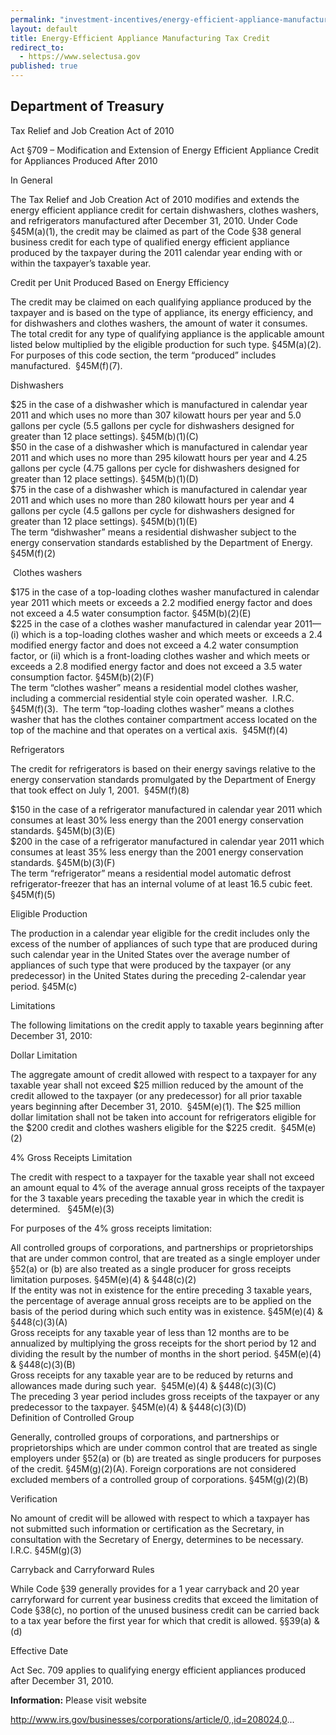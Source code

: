 ```yaml
---
permalink: "investment-incentives/energy-efficient-appliance-manufacturing-tax-credit.html"
layout: default
title: Energy-Efficient Appliance Manufacturing Tax Credit
redirect_to:
  - https://www.selectusa.gov
published: true
---
```


<H2><STRONG>Department of Treasury</strong> </h2>
<P>Tax Relief and Job Creation Act of 2010&nbsp;&nbsp;&nbsp;&nbsp; </p>
<P>Act §709 – Modification and Extension of Energy Efficient Appliance Credit for Appliances Produced After 2010</p>
<P>In General</p>
<P>The Tax Relief and Job Creation Act of 2010 modifies and extends the energy efficient appliance credit for certain dishwashers, clothes washers, and refrigerators manufactured after December 31, 2010. Under Code&nbsp; §45M(a)(1), the credit may be claimed as part of the Code §38 general business credit for each type of qualified energy efficient appliance produced by the taxpayer during the 2011 calendar year ending with or within the taxpayer’s taxable year.</p>
<P>Credit per Unit Produced Based on Energy Efficiency</p>
<P>The credit may be claimed on each qualifying appliance produced by the taxpayer and is based on the type of appliance, its energy efficiency, and for dishwashers and clothes washers, the amount of water it consumes. The total credit for any type of qualifying appliance is the applicable amount listed below multiplied by the eligible production for such type. §45M(a)(2). For purposes of this code section, the term “produced” includes manufactured.&nbsp; §45M(f)(7).&nbsp;&nbsp;&nbsp;&nbsp; </p>
<P>Dishwashers</p>
<P>$25 in the case of a dishwasher which is manufactured in calendar year 2011 and which uses no more than 307 kilowatt hours per year and 5.0 gallons per cycle (5.5 gallons per cycle for dishwashers designed for greater than 12 place settings). §45M(b)(1)(C) <BR />$50 in the case of a dishwasher which is manufactured in calendar year 2011 and which uses no more than 295 kilowatt hours per year and 4.25 gallons per cycle (4.75 gallons per cycle for dishwashers designed for greater than 12 place settings). §45M(b)(1)(D) <BR />$75 in the case of a dishwasher which is manufactured in calendar year 2011 and which uses no more than 280 kilowatt hours per year and 4 gallons per cycle (4.5 gallons per cycle for dishwashers designed for greater than 12 place settings). §45M(b)(1)(E) <BR />The term “dishwasher” means a residential dishwasher subject to the energy conservation standards established by the Department of Energy.&nbsp; §45M(f)(2) </p>
<P>&nbsp;Clothes washers</p>
<P>$175 in the case of a top-loading clothes washer manufactured in calendar year 2011 which meets or exceeds a 2.2 modified energy factor and does not exceed a 4.5 water consumption factor. §45M(b)(2)(E) <BR />$225 in the case of a clothes washer manufactured in calendar year 2011—(i) which is a top-loading clothes washer and which meets or exceeds a 2.4 modified energy factor and does not exceed a 4.2 water consumption factor, or (ii) which is a front-loading clothes washer and which meets or exceeds a 2.8 modified energy factor and does not exceed a 3.5 water consumption factor. §45M(b)(2)(F) <BR />The term “clothes washer” means a residential model clothes washer, including a commercial residential style coin operated washer.&nbsp; I.R.C. §45M(f)(3).&nbsp; The term “top-loading clothes washer” means a clothes washer that has the clothes container compartment access located on the top of the machine and that operates on a vertical axis.&nbsp; §45M(f)(4)</p>
<P>Refrigerators</p>
<P>The credit for refrigerators is based on their energy savings relative to the energy conservation standards promulgated by the Department of Energy that took effect on July 1, 2001.&nbsp; §45M(f)(8) </p>
<P>$150 in the case of a refrigerator manufactured in calendar year 2011 which consumes at least 30% less energy than the 2001 energy conservation standards. §45M(b)(3)(E) <BR />$200 in the case of a refrigerator manufactured in calendar year 2011 which consumes at least 35% less energy than the 2001 energy conservation standards. §45M(b)(3)(F) <BR />The term “refrigerator” means a residential model automatic defrost refrigerator-freezer that has an internal volume of at least 16.5 cubic feet.&nbsp; §45M(f)(5)</p>
<P>Eligible Production</p>
<P>The production in a calendar year eligible for the credit includes only the excess of the number of appliances of such type that are produced during such calendar year in the United States over the average number of appliances of such type that were produced by the taxpayer (or any predecessor) in the United States during the preceding 2-calendar year period. §45M(c) </p>
<P>Limitations</p>
<P>The following limitations on the credit apply to taxable years beginning after December 31, 2010:</p>
<P>Dollar Limitation</p>
<P>The aggregate amount of credit allowed with respect to a taxpayer for any taxable year shall not exceed $25 million reduced by the amount of the credit allowed to the taxpayer (or any predecessor) for all prior taxable years beginning after December 31, 2010.&nbsp; §45M(e)(1). The $25 million dollar limitation shall not be taken into account for refrigerators eligible for the $200 credit and clothes washers eligible for the $225 credit.&nbsp; §45M(e)(2)</p>
<P>4% Gross Receipts Limitation</p>
<P>The credit with respect to a taxpayer for the taxable year shall not exceed an amount equal to 4% of the average annual gross receipts of the taxpayer for the 3 taxable years preceding the taxable year in which the credit is determined.&nbsp;&nbsp; §45M(e)(3)</p>
<P>For purposes of the 4% gross receipts limitation:</p>
<P>All controlled groups of corporations, and partnerships or proprietorships that are under common control, that are treated as a single employer under §52(a) or (b) are also treated as a single producer for gross receipts limitation purposes. §45M(e)(4) &amp; §448(c)(2) <BR />If the entity was not in existence for the entire preceding 3 taxable years, the percentage of average annual gross receipts are to be applied on the basis of the period during which such entity was in existence. §45M(e)(4) &amp; §448(c)(3)(A) <BR />Gross receipts for any taxable year of less than 12 months are to be annualized by multiplying the gross receipts for the short period by 12 and dividing the result by the number of months in the short period. §45M(e)(4) &amp; §448(c)(3)(B) <BR />Gross receipts for any taxable year are to be reduced by returns and allowances made during such year.&nbsp; §45M(e)(4) &amp; §448(c)(3)(C) <BR />The preceding 3 year period includes gross receipts of the taxpayer or any predecessor to the taxpayer. §45M(e)(4) &amp; §448(c)(3)(D) <BR />Definition of Controlled Group</p>
<P>Generally, controlled groups of corporations, and partnerships or proprietorships which are under common control that are treated as single employers under §52(a) or (b) are treated as single producers for purposes of the credit. §45M(g)(2)(A). Foreign corporations are not considered excluded members of a controlled group of corporations. §45M(g)(2)(B)</p>
<P>Verification</p>
<P>No amount of credit will be allowed with respect to which a taxpayer has not submitted such information or certification as the Secretary, in consultation with the Secretary of Energy, determines to be necessary.&nbsp; I.R.C. §45M(g)(3) </p>
<P>Carryback and Carryforward Rules</p>
<P>While Code §39 generally provides for a 1 year carryback and 20 year carryforward for current year business credits that exceed the limitation of Code §38(c), no portion of the unused business credit can be carried back to a tax year before the first year for which that credit is allowed. §§39(a) &amp; (d) </p>
<P>Effective Date</p>
<P>Act Sec. 709 applies to qualifying energy efficient appliances produced after December 31, 2010.</p>
<P><STRONG>Information:</strong> Please visit website</p>
<P><A href="http://www.irs.gov/businesses/corporations/article/0,,id=208024,00.html" target=_blank>http://www.irs.gov/businesses/corporations/article/0,,id=208024,0</a>...</p>